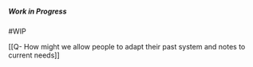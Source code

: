 ##### Work in Progress
#WIP

[[Q- How might we allow people to adapt their past system and notes to current needs]]